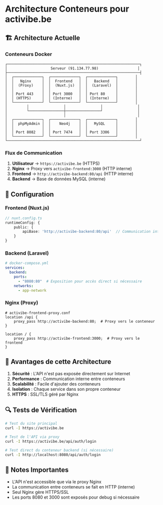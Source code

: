 # Architecture Conteneurs pour activibe.be

## 🏗️ Architecture Actuelle

### Conteneurs Docker
```
┌─────────────────────────────────────────────────────────────┐
│                    Serveur (91.134.77.98)                  │
├─────────────────────────────────────────────────────────────┤
│  ┌─────────────┐  ┌─────────────┐  ┌─────────────┐        │
│  │   Nginx     │  │  Frontend   │  │   Backend   │        │
│  │  (Proxy)    │  │  (Nuxt.js)  │  │  (Laravel)  │        │
│  │             │  │             │  │             │        │
│  │ Port 443    │  │ Port 3000   │  │ Port 80     │        │
│  │ (HTTPS)     │  │ (Interne)   │  │ (Interne)   │        │
│  └─────────────┘  └─────────────┘  └─────────────┘        │
│         │                │                │                │
│         └────────────────┼────────────────┘                │
│                          │                                 │
│  ┌─────────────┐  ┌─────────────┐  ┌─────────────┐        │
│  │  phpMyAdmin │  │    Neo4j    │  │   MySQL     │        │
│  │             │  │             │  │             │        │
│  │ Port 8082   │  │ Port 7474   │  │ Port 3306   │        │
│  └─────────────┘  └─────────────┘  └─────────────┘        │
└─────────────────────────────────────────────────────────────┘
```

### Flux de Communication

1. **Utilisateur** → `https://activibe.be` (HTTPS)
2. **Nginx** → Proxy vers `activibe-frontend:3000` (HTTP interne)
3. **Frontend** → `http://activibe-backend:80/api` (HTTP interne)
4. **Backend** → Base de données MySQL (interne)

## 🔧 Configuration

### Frontend (Nuxt.js)
```typescript
// nuxt.config.ts
runtimeConfig: {
    public: {
        apiBase: 'http://activibe-backend:80/api'  // Communication interne
    }
}
```

### Backend (Laravel)
```yaml
# docker-compose.yml
services:
  backend:
    ports:
      - "8080:80"  # Exposition pour accès direct si nécessaire
    networks:
      - app-network
```

### Nginx (Proxy)
```nginx
# activibe-frontend-proxy.conf
location /api {
    proxy_pass http://activibe-backend:80;  # Proxy vers le conteneur
}

location / {
    proxy_pass http://activibe-frontend:3000;  # Proxy vers le frontend
}
```

## 🚀 Avantages de cette Architecture

1. **Sécurité** : L'API n'est pas exposée directement sur Internet
2. **Performance** : Communication interne entre conteneurs
3. **Scalabilité** : Facile d'ajouter des conteneurs
4. **Isolation** : Chaque service dans son propre conteneur
5. **HTTPS** : SSL/TLS géré par Nginx

## 🔍 Tests de Vérification

```bash
# Test du site principal
curl -I https://activibe.be

# Test de l'API via proxy
curl -I https://activibe.be/api/auth/login

# Test direct du conteneur backend (si nécessaire)
curl -I http://localhost:8080/api/auth/login
```

## 📝 Notes Importantes

- L'API n'est accessible que via le proxy Nginx
- La communication entre conteneurs se fait en HTTP (interne)
- Seul Nginx gère HTTPS/SSL
- Les ports 8080 et 3000 sont exposés pour debug si nécessaire
